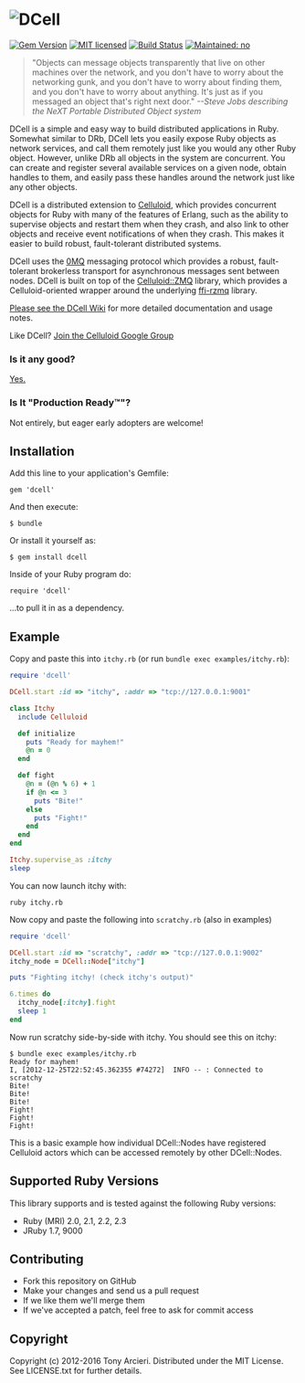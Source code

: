 ![DCell](https://github.com/celluloid/dcell/raw/master/logo.png)
=====
[![Gem Version](https://badge.fury.io/rb/dcell.svg)](http://rubygems.org/gems/dcell)
[![MIT licensed](https://img.shields.io/badge/license-MIT-blue.svg)](https://github.com/celluloid/dcell/master/LICENSE.txt)
[![Build Status](https://secure.travis-ci.org/celluloid/dcell.svg?branch=master)](http://travis-ci.org/celluloid/dcell)
[![Maintained: no](https://img.shields.io/maintenance/no/2015.svg)](https://github.com/celluloid/celluloid/issues/779)

> "Objects can message objects transparently that live on other machines
> over the network, and you don't have to worry about the networking gunk,
> and you don't have to worry about finding them, and you don't have to
> worry about anything. It's just as if you messaged an object that's
> right next door."
> _--Steve Jobs describing the NeXT Portable Distributed Object system_

DCell is a simple and easy way to build distributed applications in Ruby.
Somewhat similar to DRb, DCell lets you easily expose Ruby objects as network
services, and call them remotely just like you would any other Ruby object.
However, unlike DRb all objects in the system are concurrent. You can create
and register several available services on a given node, obtain handles to
them, and easily pass these handles around the network just like any other
objects.

DCell is a distributed extension to [Celluloid][celluloid], which provides
concurrent objects for Ruby with many of the features of Erlang, such as the
ability to supervise objects and restart them when they crash, and also link to
other objects and receive event notifications of when they crash. This makes
it easier to build robust, fault-tolerant distributed systems.

DCell uses the [0MQ][zeromq] messaging protocol which provides a robust,
fault-tolerant brokerless transport for asynchronous messages sent between
nodes. DCell is built on top of the [Celluloid::ZMQ][celluloid-zmq] library,
which provides a Celluloid-oriented wrapper around the underlying
[ffi-rzmq][ffi-rzmq] library.

[Please see the DCell Wiki](https://github.com/celluloid/dcell/wiki)
for more detailed documentation and usage notes.

Like DCell? [Join the Celluloid Google Group][googlegroup]

[celluloid]: http://celluloid.io/
[zeromq]: http://www.zeromq.org/
[celluloid-zmq]: https://github.com/celluloid/celluloid-zmq
[ffi-rzmq]: https://github.com/chuckremes/ffi-rzmq
[googlegroup]: http://groups.google.com/group/celluloid-ruby

### Is it any good?

[Yes.](http://news.ycombinator.com/item?id=3067434)

### Is It "Production Ready™"?

Not entirely, but eager early adopters are welcome!

Installation
------------

Add this line to your application's Gemfile:

    gem 'dcell'

And then execute:

    $ bundle

Or install it yourself as:

    $ gem install dcell

Inside of your Ruby program do:

    require 'dcell'

...to pull it in as a dependency.

Example
-------

Copy and paste this into `itchy.rb` (or run `bundle exec examples/itchy.rb`):

```ruby
require 'dcell'

DCell.start :id => "itchy", :addr => "tcp://127.0.0.1:9001"

class Itchy
  include Celluloid

  def initialize
    puts "Ready for mayhem!"
    @n = 0
  end

  def fight
    @n = (@n % 6) + 1
    if @n <= 3
      puts "Bite!"
    else
      puts "Fight!"
    end
  end
end

Itchy.supervise_as :itchy
sleep
```

You can now launch itchy with:

```
ruby itchy.rb
```

Now copy and paste the following into `scratchy.rb` (also in examples)

```ruby
require 'dcell'

DCell.start :id => "scratchy", :addr => "tcp://127.0.0.1:9002"
itchy_node = DCell::Node["itchy"]

puts "Fighting itchy! (check itchy's output)"

6.times do
  itchy_node[:itchy].fight
  sleep 1
end
```

Now run scratchy side-by-side with itchy. You should see this on itchy:

```
$ bundle exec examples/itchy.rb
Ready for mayhem!
I, [2012-12-25T22:52:45.362355 #74272]  INFO -- : Connected to scratchy
Bite!
Bite!
Bite!
Fight!
Fight!
Fight!
```

This is a basic example how individual DCell::Nodes have registered Celluloid actors which can be accessed remotely by other DCell::Nodes.

Supported Ruby Versions
-----------------------

This library supports and is tested against the following Ruby versions:

* Ruby (MRI) 2.0, 2.1, 2.2, 2.3
* JRuby 1.7, 9000

Contributing
------------

* Fork this repository on GitHub
* Make your changes and send us a pull request
* If we like them we'll merge them
* If we've accepted a patch, feel free to ask for commit access

Copyright
---------

Copyright (c) 2012-2016 Tony Arcieri. Distributed under the MIT License.
See LICENSE.txt for further details.
